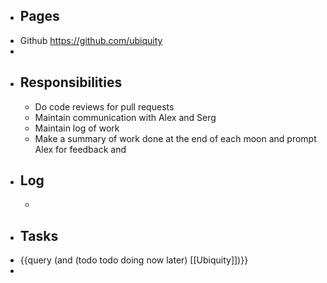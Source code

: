- ## Pages
- Github https://github.com/ubiquity
-
- ## Responsibilities
	- Do code reviews for pull requests
	- Maintain communication with Alex and Serg
	- Maintain log of work
	- Make a summary of work done at the end of each moon and prompt Alex for feedback and
- ## Log
	-
- ## Tasks
- {{query (and (todo  todo doing now later) [[Ubiquity]])}}
-